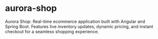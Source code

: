 # aurora-shop
Aurora Shop: Real-time ecommerce application built with Angular and Spring Boot. Features live inventory updates, dynamic pricing, and instant checkout for a seamless shopping experience.
